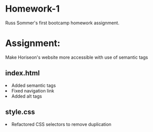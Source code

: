 # Homework-1
Russ Sommer's first bootcamp homework assignment.

<h1>Assignment:</h1>
<p>Make Horiseon's website more accessible with use of semantic tags</p>
  
  <h2>index.html</h2>
  <li>Added semantic tags</li>
  <li>Fixed navigation link</li>
  <li>Added alt tags</li>
  <p></p>
   <h2>style.css</h2>
  <li>Refactored CSS selectors to remove duplication</li>

  

